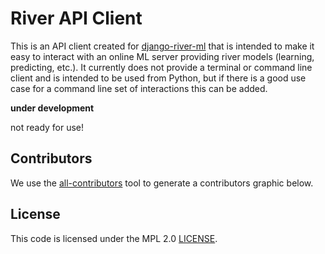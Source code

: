 # River API Client

This is an API client created for [django-river-ml](https://pypi.org/project/django-river-ml/)
that is intended to make it easy to interact with an online ML server providing river models (learning, predicting, etc.).
It currently does not provide a terminal  or command line client and is intended to be used
from Python, but if there is a good use case for a command line set of interactions
this can be added.

**under development**

not ready for use!


## Contributors

We use the [all-contributors](https://github.com/all-contributors/all-contributors) 
tool to generate a contributors graphic below.

<!-- ALL-CONTRIBUTORS-LIST:START - Do not remove or modify this section -->
<!-- prettier-ignore-start -->
<!-- markdownlint-disable -->

<!-- markdownlint-restore -->
<!-- prettier-ignore-end -->

<!-- ALL-CONTRIBUTORS-LIST:END -->

## License

This code is licensed under the MPL 2.0 [LICENSE](LICENSE).
